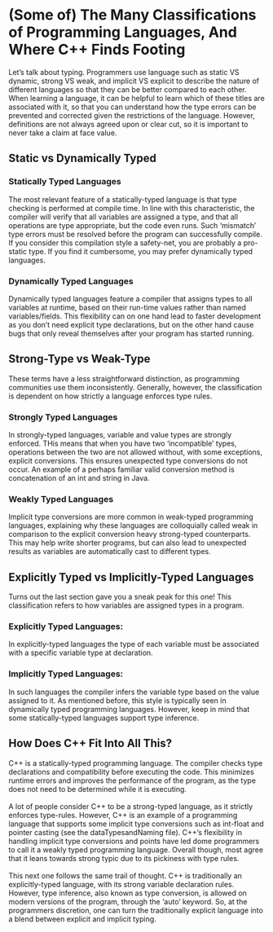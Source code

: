 # (Some of) The Many Classifications of Programming Languages, And Where C++ Finds Footing <br>

Let’s talk about typing. Programmers use language such as static VS dynamic, strong VS weak, and implicit VS explicit to describe the nature of different languages so that they can be better compared to each other. When learning a language, it can be helpful to learn which of these titles are associated with it, so that you can understand how the type errors can be prevented and corrected given the restrictions of the language. However, definitions are not always agreed upon or clear cut, so it is important to never take a claim at face value.

## Static vs Dynamically Typed
### Statically Typed Languages
The most relevant feature of a statically-typed language is that type checking is performed at compile time. In line with this characteristic, the compiler will verify that all variables are assigned a type, and that all operations are type appropriate, but the code even runs. Such ‘mismatch’ type errors must be resolved before the program can successfully compile. If you consider this compilation style a safety-net, you are probably a pro-static type. If you find it cumbersome, you may prefer dynamically typed languages.

### Dynamically Typed Languages
Dynamically typed languages feature a compiler that assigns types to all variables at runtime, based on their run-time values rather than named variables/fields. This flexibility can on one hand lead to faster development  as you don’t need explicit type declarations, but on the other hand cause bugs that only reveal themselves after your program has started running.  


## Strong-Type vs Weak-Type
These terms have a less straightforward distinction, as programming communities use them inconsistently. Generally, however, the classification is dependent on how strictly a language enforces type rules.

### Strongly Typed Languages
In strongly-typed languages, variable and value types are strongly enforced. THis means that when you have two ‘incompatible’ types, operations between the two are not allowed without, with some exceptions, explicit conversions. This ensures unexpected type conversions do not occur. An example of a perhaps familiar valid conversion method is concatenation of an int and string in Java.

### Weakly Typed Languages
Implicit type conversions are more common in weak-typed programming languages, explaining why these languages are colloquially called weak in comparison to the explicit conversion heavy strong-typed counterparts. This may help write shorter programs, but can also lead to unexpected results as variables are automatically cast to different types. 

## Explicitly Typed vs Implicitly-Typed Languages
Turns out the last section gave you a sneak peak for this one! This classification refers to how variables are assigned types in a program.

### Explicitly Typed Languages:
In explicitly-typed languages the type of each variable must be associated with a specific variable type at declaration.

### Implicitly Typed Languages:
In such languages the compiler infers the variable type based on the value assigned to it. As mentioned before, this style is typically seen in dynamically typed programming languages. However, keep in mind that some statically-typed languages support type inference.

## How Does C++ Fit Into All This?
C++ is a statically-typed programming language. The compiler checks type declarations and compatibility before executing the code. This minimizes runtime errors and improves the performance of the program, as the type does not need to be determined while it is executing.
<br>
<br>
A lot of people consider C++ to be a strong-typed language, as it strictly enforces type-rules. However, C++ is an example of a programming language that supports some implicit type conversions such as int-float and pointer casting (see the dataTypesandNaming file). C++’s flexibility in handling implicit type conversions and points have led dome programmers to call it a weakly typed programming language. Overall though, most agree that it leans towards strong typic due to its pickiness with type rules. 
<br>
<br>
This next one follows the same trail of thought. C++ is traditionally an explicitly-typed language, with its strong variable declaration rules. However, type inference, also known as type conversion, is allowed on modern versions of the program, through the ‘auto’ keyword. So, at the programmers discretion, one can turn the traditionally explicit language into a blend between explicit and implicit typing. 

